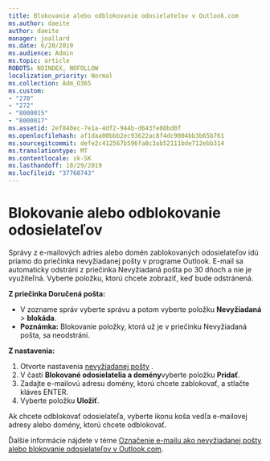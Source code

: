 ```yaml
---
title: Blokovanie alebo odblokovanie odosielateľov v Outlook.com
ms.author: daeite
author: daeite
manager: joallard
ms.date: 6/20/2019
ms.audience: Admin
ms.topic: article
ROBOTS: NOINDEX, NOFOLLOW
localization_priority: Normal
ms.collection: Adm_O365
ms.custom:
- "270"
- "272"
- "8000015"
- "8000017"
ms.assetid: 2ef840ec-7e1a-4df2-944b-d643fe08bd8f
ms.openlocfilehash: af1daa00bbb2ec93622ac8f4dc9004bb3b65b761
ms.sourcegitcommit: defe2c412567b596fa8c3ab52111bde712ebb314
ms.translationtype: MT
ms.contentlocale: sk-SK
ms.lasthandoff: 10/29/2019
ms.locfileid: "37768743"
---
```

# <a name="block-or-unblock-senders"></a>Blokovanie alebo odblokovanie odosielateľov

Správy z e-mailových adries alebo domén zablokovaných odosielateľov idú priamo do priečinka nevyžiadanej pošty v programe Outlook. E-mail sa automaticky odstráni z priečinka Nevyžiadaná pošta po 30 dňoch a nie je využiteľná. Vyberte položku, ktorú chcete zobraziť, keď bude odstránená.

**Z priečinka Doručená pošta:**

- V zozname správ vyberte správu a potom vyberte položku **Nevyžiadaná** > **blokáda**.
- **Poznámka:** Blokovanie položky, ktorá už je v priečinku Nevyžiadaná pošta, sa neodstráni.

**Z nastavenia:**

1. Otvorte nastavenia [nevyžiadanej pošty](https://outlook.live.com/mail/options/mail/junkEmail) .
2. V časti **Blokované odosielatelia a domény**vyberte položku **Pridať**.
3. Zadajte e-mailovú adresu domény, ktorú chcete zablokovať, a stlačte kláves ENTER.
4. Vyberte položku **Uložiť**.

Ak chcete odblokovať odosielateľa, vyberte ikonu koša vedľa e-mailovej adresy alebo domény, ktorú chcete odblokovať.

Ďalšie informácie nájdete v téme [Označenie e-mailu ako nevyžiadanej pošty alebo blokovanie odosielateľov v Outlook.com](https://support.office.com/article/a3ece97b-82f8-4a5e-9ac3-e92fa6427ae4?wt.mc_id=Office_Outlook_com_Alchemy).